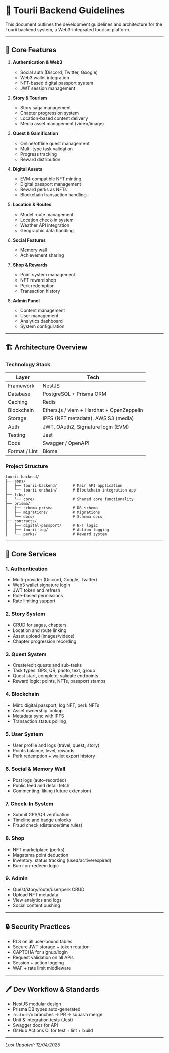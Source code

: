 # 📝 Tourii Backend Guidelines

This document outlines the development guidelines and architecture for the Tourii backend system, a Web3-integrated tourism platform.

---

## 🌟 Core Features

1. **Authentication & Web3**
   - Social auth (Discord, Twitter, Google)
   - Web3 wallet integration
   - NFT-based digital passport system
   - JWT session management

2. **Story & Tourism**
   - Story saga management
   - Chapter progression system
   - Location-based content delivery
   - Media asset management (video/image)

3. **Quest & Gamification**
   - Online/offline quest management
   - Multi-type task validation
   - Progress tracking
   - Reward distribution

4. **Digital Assets**
   - EVM-compatible NFT minting
   - Digital passport management
   - Reward perks as NFTs
   - Blockchain transaction handling

5. **Location & Routes**
   - Model route management
   - Location check-in system
   - Weather API integration
   - Geographic data handling

6. **Social Features**
   - Memory wall
   - Achievement sharing

7. **Shop & Rewards**
   - Point system management
   - NFT reward shop
   - Perk redemption
   - Transaction history

8. **Admin Panel**
   - Content management
   - User management
   - Analytics dashboard
   - System configuration

---

## 🏗️ Architecture Overview

### Technology Stack

| Layer            | Tech                                      |
|------------------|--------------------------------------------|
| Framework        | NestJS                                     |
| Database         | PostgreSQL + Prisma ORM                    |
| Caching          | Redis                                      |
| Blockchain       | Ethers.js / viem + Hardhat + OpenZeppelin  |
| Storage          | IPFS (NFT metadata), AWS S3 (media)        |
| Auth             | JWT, OAuth2, Signature login (EVM)         |
| Testing          | Jest                                       |
| Docs             | Swagger / OpenAPI                          |
| Format / Lint    | Biome                                      |

### Project Structure

```
tourii-backend/
├── apps/
│   ├── tourii-backend/       # Main API application
│   └── tourii-onchain/       # Blockchain integration app
├── libs/
│   └── core/                 # Shared core functionality
├── prisma/
│   ├── schema.prisma         # DB schema
│   ├── migrations/           # Migrations
│   └── docs/                 # Schema docs
├── contracts/
│   ├── digital-passport/     # NFT logic
│   ├── tourii-log/           # Action logging
│   └── perks/                # Reward system
```

---

## 🔧 Core Services

### 1. Authentication
- Multi-provider (Discord, Google, Twitter)
- Web3 wallet signature login
- JWT token and refresh
- Role-based permissions
- Rate limiting support

### 2. Story System
- CRUD for sagas, chapters
- Location and route linking
- Asset upload (images/videos)
- Chapter progression recording

### 3. Quest System
- Create/edit quests and sub-tasks
- Task types: GPS, QR, photo, text, group
- Quest start, complete, validate endpoints
- Reward logic: points, NFTs, passport stamps

### 4. Blockchain
- Mint: digital passport, log NFT, perk NFTs
- Asset ownership lookup
- Metadata sync with IPFS
- Transaction status polling

### 5. User System
- User profile and logs (travel, quest, story)
- Points balance, level, rewards
- Perk redemption + wallet export history

### 6. Social & Memory Wall
- Post logs (auto-recorded)
- Public feed and detail fetch
- Commenting, liking (future extension)

### 7. Check-In System
- Submit GPS/QR verification
- Timeline and badge unlocks
- Fraud check (distance/time rules)

### 8. Shop
- NFT marketplace (perks)
- Magatama point deduction
- Inventory: status tracking (used/active/expired)
- Burn-on-redeem logic

### 9. Admin
- Quest/story/route/user/perk CRUD
- Upload NFT metadata
- View analytics and logs
- Social content pushing

---

## 🔒 Security Practices

- RLS on all user-bound tables
- Secure JWT storage + token rotation
- CAPTCHA for signup/login
- Request validation on all APIs
- Session + action logging
- WAF + rate limit middleware

---

## 🖊️ Dev Workflow & Standards

- NestJS modular design
- Prisma DB types auto-generated
- `feature/x` branches → PR → squash merge
- Unit & integration tests (Jest)
- Swagger docs for API
- GitHub Actions CI for test + lint + build

---

_Last Updated: 12/04/2025_